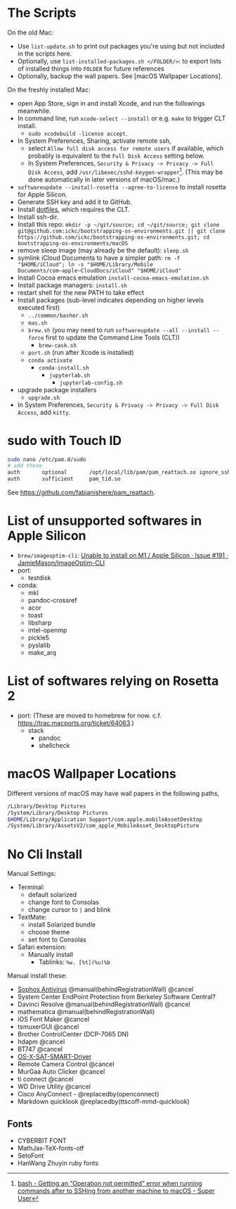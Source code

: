 # The Scripts

On the old Mac:

- Use `list-update.sh` to print out packages you're using but not included in the scripts here.
- Optionally, use `list-installed-packages.sh </FOLDER/>`: to export lists of installed things into `FOLDER` for future references
- Optionally, backup the wall papers. See [macOS Wallpaper Locations].

On the freshly installed Mac:

- open App Store, sign in and install Xcode, and run the followings meanwhile.
- In command line, run `xcode-select --install` or e.g. `make` to trigger CLT install.
	- `sudo xcodebuild -license accept`.
- In System Preferences, Sharing, activate remote ssh,
	- select `Allow full disk access for remote users` if available, which probably is equivalent to the `Full Disk Access` setting below.
	- In System Preferences, `Security & Privacy -> Privacy -> Full Disk Access`, add `/usr/libexec/sshd-keygen-wrapper`[^sshd-keygen]. (This may be done automatically in later versions of macOS/mac.)
- `softwareupdate --install-rosetta --agree-to-license` to install rosetta for Apple Silicon.
- Generate SSH key and add it to GitHub.
- Install [dotfiles](https://github.com/ickc/dotfiles), which requires the CLT.
- Install ssh-dir.
- Install this repo: `mkdir -p ~/git/source; cd ~/git/source; git clone git@github.com:ickc/bootstrapping-os-environments.git || git clone https://github.com/ickc/bootstrapping-os-environments.git; cd bootstrapping-os-environments/macOS`
- remove sleep image (may already be the default): `sleep.sh`
- symlink iCloud Documents to have a simpler path: `rm -f "$HOME/iCloud"; ln -s "$HOME/Library/Mobile Documents/com~apple~CloudDocs/iCloud" "$HOME/iCloud"`
- Install Cocoa emacs emulation `install-cocoa-emacs-emulation.sh`
- Install package managers: `install.sh`
- restart shell for the new PATH to take effect
- Install packages (sub-level indicates depending on higher levels executed first)
	- `../common/basher.sh`
	- `mas.sh`
	- `brew.sh` (you may need to run `softwareupdate --all --install --force` first to update the Command Line Tools (CLT))
		- `brew-cask.sh`
	- `port.sh` (run after Xcode is installed)
	- `conda activate`
		- `conda-install.sh`
			- `jupyterlab.sh`
				- `jupyterlab-config.sh`
- upgrade package installers
	- `upgrade.sh`
- In System Preferences, `Security & Privacy -> Privacy -> Full Disk Access`, add `kitty`.

[^sshd-keygen]: [bash - Getting an “Operation not permitted” error when running commands after to SSHing from another machine to macOS - Super User](https://superuser.com/questions/1615072/getting-an-operation-not-permitted-error-when-running-commands-after-to-sshing)

# sudo with Touch ID

```bash
sudo nano /etc/pam.d/sudo
# add these
auth       optional       /opt/local/lib/pam/pam_reattach.so ignore_ssh
auth       sufficient     pam_tid.so
```

See <https://github.com/fabianishere/pam_reattach>.

# List of unsupported softwares in Apple Silicon

- `brew/imageoptim-cli`: [Unable to install on M1 / Apple Silicon · Issue #191 · JamieMason/ImageOptim-CLI](https://github.com/JamieMason/ImageOptim-CLI/issues/191)
- port:
	- testdisk
- conda:
	- mkl
	- pandoc-crossref
	- acor
	- toast
	- libsharp
	- intel-openmp
	- pickle5
	- pyslalib
	- make_arq

# List of softwares relying on Rosetta 2

- port: (These are moved to homebrew for now. c.f. <https://trac.macports.org/ticket/64063>.)
	- stack
		- pandoc
		- shellcheck

# macOS Wallpaper Locations

Different versions of macOS may have wall papers in the following paths,

```bash
/Library/Desktop Pictures
/System/Library/Desktop Pictures
$HOME/Library/Application Support/com.apple.mobileAssetDesktop
/System/Library/AssetsV2/com_apple_MobileAsset_DesktopPicture
```

# No Cli Install

Manual Settings:

- Terminal:
	- default solarized
	- change font to Consolas
	- change cursor to `|` and blink
- TextMate:  
	- install Solarized bundle
	- choose theme
	- set font to Consolas
- Safari extension:
	- Manually install
		- Tablinks: `%w. [%t](%u)%b`

Manual install these:

- [Sophos Antivirus](https://home.sophos.com/install/25032820d057eecb3e35f151a371114d/b82de6901f33736f4e43e37d013e0795) @manual(behindRegistrationWall) @cancel
- System Center EndPoint Protection from Berkeley Software Central?
- Davinci Resolve @manual(behindRegistrationWall) @cancel
- mathematica @manual(behindRegistrationWall)
- iOS Font Maker @cancel
- tsmuxerGUI @cancel
- Brother ControlCenter (DCP-7065 DN)
- hdapm @cancel
- BT747 @cancel
- [OS-X-SAT-SMART-Driver](https://binaryfruit.com/drivedx/usb-drive-support)
- Remote Camera Control @cancel
- MurGaa Auto Clicker @cancel
- ti connect @cancel
- WD Drive Utility @cancel
- Cisco AnyConnect - @replacedby(openconnect)
- Markdown quicklook @replacedby(ttscoff-mmd-quicklook)

## Fonts

- CYBERBIT FONT
- MathJax-TeX-fonts-otf
- SetoFont
- HanWang Zhuyin ruby fonts
